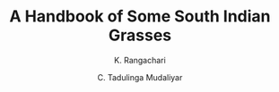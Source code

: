 ---
title: "A Handbook of Some South Indian Grasses"
author: ["K. Rangachari", "C. Tadulinga Mudaliyar"]
year: 1921
language: ["English"]
genre: ["Reference Work", "Scientific Literature"]
description: "A Handbook of Some South Indian Grasses by K. Tadulinga Mudaliyar (1921) - A significant work from the Colonial India - British Raj, representing an important contribution to Indian literary and cultural heritage. Digitally preserved and freely available for research, education, and cultural appreciation."
collections: ['modern-literature']
sources:
  - name: "Project Gutenberg"
    url: "https://www.gutenberg.org/ebooks/24063"
    type: "other"
  - name: "Internet Archive"
    url: "https://archive.org/details/handbookofsomeso1921rang"
    type: "other"
references:
  - name: "Wikipedia: K. Rangachari"
    url: "https://en.wikipedia.org/wiki/K._Rangachari"
    type: "wikipedia"
  - name: "Wikipedia: C. Tadulinga Mudaliar"
    url: "https://en.wikipedia.org/wiki/C._Tadulinga_Mudaliar"
    type: "wikipedia"
  - name: "Wikipedia: Botany"
    url: "https://en.wikipedia.org/wiki/Botany#India"
    type: "wikipedia"
  - name: "Open Library: A Handbook of Some"
    url: "https://openlibrary.org/search?q=A+Handbook+of+Some+South+Indian+K+Rangachari"
    type: "other"
featured: false
publishDate: 2025-10-30
tags: ['classical', 'literature']
---